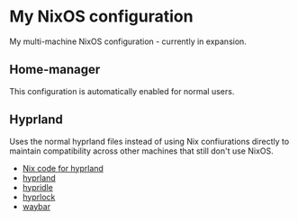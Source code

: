# My NixOS configuration

My multi-machine NixOS configuration - currently in expansion.

## Home-manager

This configuration is automatically enabled for normal users.

## Hyprland

Uses the normal hyprland files instead of using Nix confiurations directly to maintain compatibility across other machines that still don't use  NixOS.

- [Nix code for hyprland](./desktop/hyprland/default.nix)
- [hyprland](./desktop/hyprland/hypr/hyprland/default.nix)
- [hypridle](./desktop/hyprland/hypr/hypridle/default.nix)
- [hyprlock](./desktop/hyprland/hypr/hyprlock/default.nix)
- [waybar](./desktop/hyprland/waybar/default.nix)


